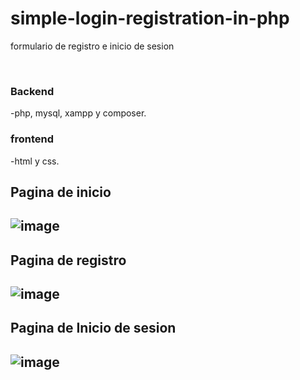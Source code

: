 # simple-login-registration-in-php

<p>formulario de registro e inicio de sesion</p>
<br>
<h3>Backend</h3>
<p>-php, mysql, xampp y composer.</p>
<h3>frontend</h3>
<p>-html y css.</p>

<h2>Pagina de inicio<h2>

![image](https://user-images.githubusercontent.com/52295350/225034897-431bba0c-614a-4b88-84e5-db67becfec03.png)

<h2>Pagina de registro<h2>

![image](https://user-images.githubusercontent.com/52295350/225035719-30c58cd8-60f9-4eef-b617-6d5b9f460aea.png)



<h2>Pagina de Inicio de sesion<h2>

![image](https://user-images.githubusercontent.com/52295350/225035890-d91b2a26-595a-487d-81d3-3c73ffa8f203.png)
